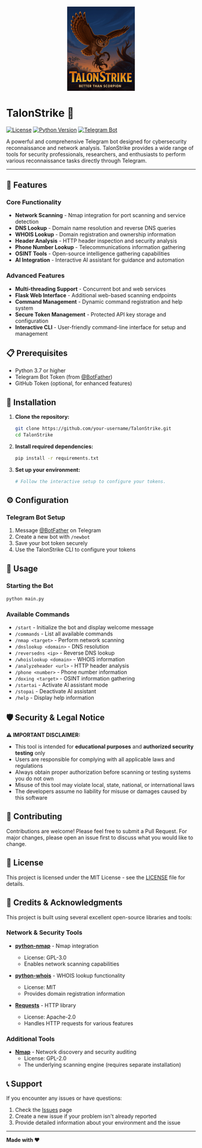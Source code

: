 <!-- filepath: /home/awion/TalonStrike/README.md -->
<p align="center">
  <img src="modules/images/logo.jpeg" alt="TalonStrike Logo" width="180"/>
</p>

# TalonStrike 🦅

[![License](https://img.shields.io/badge/license-MIT-blue.svg)](LICENSE)
[![Python Version](https://img.shields.io/badge/python-3.7+-brightgreen.svg)](https://python.org)
[![Telegram Bot](https://img.shields.io/badge/Telegram-Bot-blue.svg)](https://core.telegram.org/bots)

A powerful and comprehensive Telegram bot designed for cybersecurity reconnaissance and network analysis. TalonStrike provides a wide range of tools for security professionals, researchers, and enthusiasts to perform various reconnaissance tasks directly through Telegram.

---

## 🚀 Features

### Core Functionality

- **Network Scanning** - Nmap integration for port scanning and service detection
- **DNS Lookup** - Domain name resolution and reverse DNS queries
- **WHOIS Lookup** - Domain registration and ownership information
- **Header Analysis** - HTTP header inspection and security analysis
- **Phone Number Lookup** - Telecommunications information gathering
- **OSINT Tools** - Open-source intelligence gathering capabilities
- **AI Integration** - Interactive AI assistant for guidance and automation

### Advanced Features

- **Multi-threading Support** - Concurrent bot and web services
- **Flask Web Interface** - Additional web-based scanning endpoints
- **Command Management** - Dynamic command registration and help system
- **Secure Token Management** - Protected API key storage and configuration
- **Interactive CLI** - User-friendly command-line interface for setup and management

## 📋 Prerequisites

- Python 3.7 or higher
- Telegram Bot Token (from [@BotFather](https://t.me/botfather))
- GitHub Token (optional, for enhanced features)

## 🔧 Installation

1. **Clone the repository:**

   ```bash
   git clone https://github.com/your-username/TalonStrike.git
   cd TalonStrike
   ```

2. **Install required dependencies:**

   ```bash
   pip install -r requirements.txt
   ```

3. **Set up your environment:**
   ```bash
   # Follow the interactive setup to configure your tokens.
   ```

## ⚙️ Configuration

### Telegram Bot Setup

1. Message [@BotFather](https://t.me/botfather) on Telegram
2. Create a new bot with `/newbot`
3. Save your bot token securely
4. Use the TalonStrike CLI to configure your tokens

## 🎯 Usage

### Starting the Bot

```bash
python main.py
```

### Available Commands

- `/start` - Initialize the bot and display welcome message
- `/commands` - List all available commands
- `/nmap <target>` - Perform network scanning
- `/dnslookup <domain>` - DNS resolution
- `/reversedns <ip>` - Reverse DNS lookup
- `/whoislookup <domain>` - WHOIS information
- `/analyzeheader <url>` - HTTP header analysis
- `/phone <number>` - Phone number information
- `/doxing <target>` - OSINT information gathering
- `/startai` - Activate AI assistant mode
- `/stopai` - Deactivate AI assistant
- `/help` - Display help information

## 🛡️ Security & Legal Notice

**⚠️ IMPORTANT DISCLAIMER:**

- This tool is intended for **educational purposes** and **authorized security testing** only
- Users are responsible for complying with all applicable laws and regulations
- Always obtain proper authorization before scanning or testing systems you do not own
- Misuse of this tool may violate local, state, national, or international laws
- The developers assume no liability for misuse or damages caused by this software

## 🤝 Contributing

Contributions are welcome! Please feel free to submit a Pull Request. For major changes, please open an issue first to discuss what you would like to change.

## 📄 License

This project is licensed under the MIT License - see the [LICENSE](LICENSE) file for details.

## 🙏 Credits & Acknowledgments

This project is built using several excellent open-source libraries and tools:

### Network & Security Tools

- **[python-nmap](https://github.com/nmmapper/python3-nmap)** - Nmap integration

  - License: GPL-3.0
  - Enables network scanning capabilities

- **[python-whois](https://github.com/richardpenman/whois)** - WHOIS lookup functionality

  - License: MIT
  - Provides domain registration information

- **[Requests](https://github.com/psf/requests)** - HTTP library
  - License: Apache-2.0
  - Handles HTTP requests for various features

### Additional Tools

- **[Nmap](https://nmap.org/)** - Network discovery and security auditing
  - License: GPL-2.0
  - The underlying scanning engine (requires separate installation)

## 📞 Support

If you encounter any issues or have questions:

1. Check the [Issues](https://github.com/your-username/TalonStrike/issues) page
2. Create a new issue if your problem isn't already reported
3. Provide detailed information about your environment and the issue

---

**Made with ❤️**
